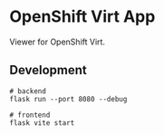 # OpenShift Virt App

Viewer for OpenShift Virt.

## Development

```shell
# backend
flask run --port 8080 --debug

# frontend
flask vite start
```
